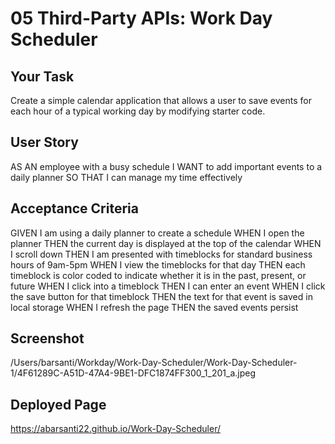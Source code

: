 # 05 Third-Party APIs: Work Day Scheduler

## Your Task

Create a simple calendar application that allows a user to save events for each hour of a typical working day by modifying starter code. 

## User Story

AS AN employee with a busy schedule
I WANT to add important events to a daily planner
SO THAT I can manage my time effectively

## Acceptance Criteria

GIVEN I am using a daily planner to create a schedule
WHEN I open the planner
THEN the current day is displayed at the top of the calendar
WHEN I scroll down
THEN I am presented with timeblocks for standard business hours of 9am-5pm
WHEN I view the timeblocks for that day
THEN each timeblock is color coded to indicate whether it is in the past, present, or future
WHEN I click into a timeblock
THEN I can enter an event
WHEN I click the save button for that timeblock
THEN the text for that event is saved in local storage
WHEN I refresh the page
THEN the saved events persist

## Screenshot
/Users/barsanti/Workday/Work-Day-Scheduler/Work-Day-Scheduler-1/4F61289C-A51D-47A4-9BE1-DFC1874FF300_1_201_a.jpeg

## Deployed Page
https://abarsanti22.github.io/Work-Day-Scheduler/